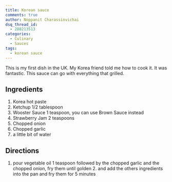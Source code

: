 ```yaml
---
title: Korean sauce
comments: true
author: Noppanit Charassinvichai
dsq_thread_id:
  - 288213513
categories:
  - Culinary
  - Sauces
tags:
  - korean sauce
---
```

This is my first dish in the UK. My Korea friend told me how to cook it. It was fantastic. This sauce can go with everything that grilled.

Ingredients  
---
1. Korea hot paste  
2. Ketchup 1/2 tablespoon  
3. Wooster Sauce 1 teaspoon, you can use Brown Sauce instead  
4. Strawberry Jam 2 teaspoons  
5. Chopped onion  
6. Chopped garlic  
7. a little bit of water

Directions
---
1. pour vegetable oil 1 teaspoon followed by the chopped garlic and the chopped onion, fry them until golden 2. and add the others ingredients into the pan and fry them for 5 minutes


